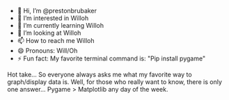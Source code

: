 - 👋 Hi, I’m @prestonbrubaker
- 👀 I’m interested in Willoh
- 🌱 I’m currently learning Willoh
- 💞️ I’m looking at Willoh
- 📫 How to reach me Willoh
- 😄 Pronouns: Will/Oh
- ⚡ Fun fact: My favorite terminal command is: "Pip install pygame"


Hot take... So everyone always asks me what my favorite way to graph/display data is. Well, for those who really want to know, there is only one answer... Pygame > Matplotlib any day of the week.


<!---
prestonbrubaker/prestonbrubaker is a ✨ special ✨ repository because its `README.md` (this file) appears on your GitHub profile.
You can click the Preview link to take a look at your changes.
--->
